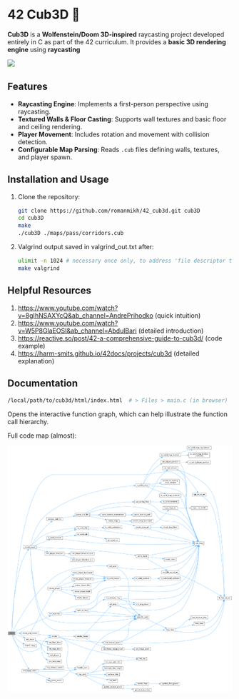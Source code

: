 # 42 Cub3D 🧊

**Cub3D** is a **Wolfenstein/Doom 3D-inspired** raycasting project developed entirely in C as part of the 42 curriculum. It provides a **basic 3D rendering engine** using **raycasting**

![](./cub3d.gif)

## Features

- **Raycasting Engine**: Implements a first-person perspective using raycasting.
- **Textured Walls & Floor Casting**: Supports wall textures and basic floor and ceiling rendering.
- **Player Movement**: Includes rotation and movement with collision detection.
- **Configurable Map Parsing**: Reads `.cub` files defining walls, textures, and player spawn.

## Installation and Usage

1. Clone the repository:
   ```sh
   git clone https://github.com/romanmikh/42_cub3d.git cub3D
   cd cub3D
   make
   ./cub3D ./maps/pass/corridors.cub
   ```

3. Valgrind output saved in valgrind_out.txt after:
   ```sh
   ulimit -n 1024 # necessary once only, to address 'file descriptor too high' error
   make valgrind
   ```

## Helpful Resources
1. https://www.youtube.com/watch?v=8gIhNSAXYcQ&ab_channel=AndrePrihodko (quick intuition)
2. https://www.youtube.com/watch?v=W5P8GlaEOSI&ab_channel=AbdulBari (detailed introduction)
3. https://reactive.so/post/42-a-comprehensive-guide-to-cub3d/ (code example)
4. https://harm-smits.github.io/42docs/projects/cub3d (detailed explanation)

## Documentation
   ```sh
   /local/path/to/cub3d/html/index.html  # > Files > main.c (in browser)
   ```
Opens the interactive function graph, which can help illustrate the function call hierarchy.

Full code map (almost):

![Full Code Map](./html/main_8c_a3c04138a5bfe5d72780bb7e82a18e627_cgraph.png)
